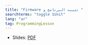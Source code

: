 ```yaml
---
title: "Firmware تثبيت البرنامج و "
searchterms: "toggle 1Unit"
lang: "ar"
tag: ProgrammingLesson
---
```

 <ul>
 <li class="ng-binding">Slides:
 <a href="ProgrammingLessons/SoftwareandFirmware-Arabic.pdf">PDF</a>
 </li>
 </ul>
